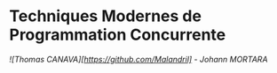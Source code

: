 # Techniques Modernes de Programmation Concurrente
_![Thomas CANAVA][https://github.com/Malandril] - Johann MORTARA_
